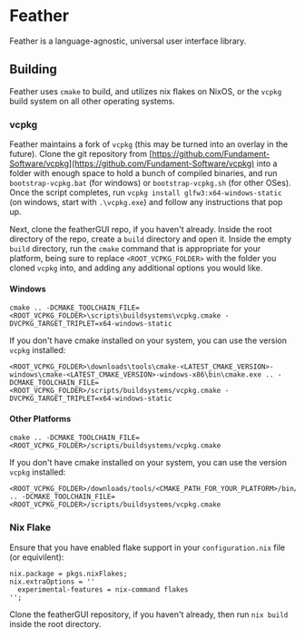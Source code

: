 # Feather

Feather is a language-agnostic, universal user interface library.

## Building

Feather uses `cmake` to build, and utilizes nix flakes on NixOS, or the `vcpkg` build system on all other operating systems.

### vcpkg

Feather maintains a fork of `vcpkg` (this may be turned into an overlay in the future). Clone the git repository from [https://github.com/Fundament-Software/vcpkg](https://github.com/Fundament-Software/vcpkg) into a folder with enough space to hold a bunch of compiled binaries, and run `bootstrap-vcpkg.bat` (for windows) or `bootstrap-vcpkg.sh` (for other OSes). Once the script completes, run `vcpkg install glfw3:x64-windows-static` (on windows, start with `.\vcpkg.exe`) and follow any instructions that pop up.

Next, clone the featherGUI repo, if you haven't already. Inside the root directory of the repo, create a `build` directory and open it. Inside the empty `build` directory, run the `cmake` command that is appropriate for your platform, being sure to replace `<ROOT_VCPKG_FOLDER>` with the folder you cloned `vcpkg` into, and adding any additional options you would like.

#### Windows

    cmake .. -DCMAKE_TOOLCHAIN_FILE=<ROOT_VCPKG_FOLDER>\scripts\buildsystems\vcpkg.cmake -DVCPKG_TARGET_TRIPLET=x64-windows-static

If you don't have cmake installed on your system, you can use the version `vcpkg` installed:

    <ROOT_VCPKG_FOLDER>\downloads\tools\cmake-<LATEST_CMAKE_VERSION>-windows\cmake-<LATEST_CMAKE_VERSION>-windows-x86\bin\cmake.exe .. -DCMAKE_TOOLCHAIN_FILE=<ROOT_VCPKG_FOLDER>/scripts/buildsystems/vcpkg.cmake -DVCPKG_TARGET_TRIPLET=x64-windows-static

#### Other Platforms

    cmake .. -DCMAKE_TOOLCHAIN_FILE=<ROOT_VCPKG_FOLDER>/scripts/buildsystems/vcpkg.cmake
    
If you don't have cmake installed on your system, you can use the version `vcpkg` installed:

    <ROOT_VCPKG_FOLDER>/downloads/tools/<CMAKE_PATH_FOR_YOUR_PLATFORM>/bin/cmake .. -DCMAKE_TOOLCHAIN_FILE=<ROOT_VCPKG_FOLDER>/scripts/buildsystems/vcpkg.cmake

### Nix Flake

Ensure that you have enabled flake support in your `configuration.nix` file (or equivilent):

    nix.package = pkgs.nixFlakes;
    nix.extraOptions = ''
      experimental-features = nix-command flakes
    '';

Clone the featherGUI repository, if you haven't already, then run `nix build` inside the root directory.